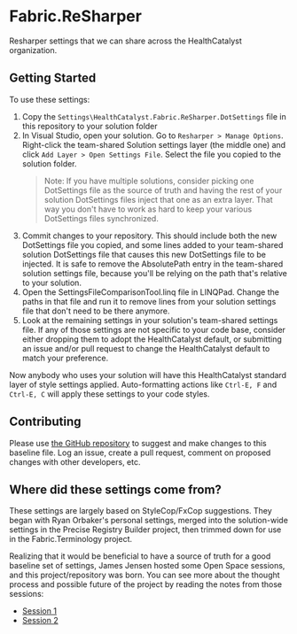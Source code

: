 # Fabric.ReSharper

Resharper settings that we can share across the HealthCatalyst organization.

## Getting Started ##

To use these settings:

1. Copy the `Settings\HealthCatalyst.Fabric.ReSharper.DotSettings` file in this repository to your solution folder
2. In Visual Studio, open your solution. Go to `Resharper > Manage Options`. Right-click the team-shared Solution settings layer (the middle one) and click `Add Layer > Open Settings File`. Select the file you copied to the solution folder. 
    > Note: If you have multiple solutions, consider picking one DotSettings file as the source of truth and having the rest of your solution DotSettings files inject that one as an extra layer. That way you don't have to work as hard to keep your various DotSettings files synchronized.
3. Commit changes to your repository. This should include both the new DotSettings file you copied, and some lines added to your team-shared solution DotSettings file that causes this new DotSettings file to be injected. It is safe to remove the AbsolutePath entry in the team-shared solution settings file, because you'll be relying on the path that's relative to your solution.
4. Open the SettingsFileComparisonTool.linq file in LINQPad. Change the paths in that file and run it to remove lines from your solution settings file that don't need to be there anymore.
5. Look at the remaining settings in your solution's team-shared settings file. If any of those settings are not specific to your code base, consider either dropping them to adopt the HealthCatalyst default, or submitting an issue and/or pull request to change the HealthCatalyst default to match your preference.

Now anybody who uses your solution will have this HealthCatalyst standard layer of style settings applied. Auto-formatting actions like `Ctrl-E, F` and `Ctrl-E, C` will apply these settings to your code styles.

## Contributing ##

Please use [the GitHub repository](https://github.com/HealthCatalyst/Fabric.ReSharper) to suggest and make changes to this baseline file. Log an issue, create a pull request, comment on proposed changes with other developers, etc.

## Where did these settings come from? ##

These settings are largely based on StyleCop/FxCop suggestions. They began with Ryan Orbaker's personal settings, merged into the solution-wide settings in the Precise Registry Builder project, then trimmed down for use in the Fabric.Terminology project. 

Realizing that it would be beneficial to have a source of truth for a good baseline set of settings, James Jensen hosted some Open Space sessions, and this project/repository was born. You can see more about the thought process and possible future of the project by reading the notes from those sessions:
- [Session 1](https://healthcarequalitycatalyst.sharepoint.com/productdev/_layouts/OneNote.aspx?id=%2Fproductdev%2FSiteAssets%2FOpen%20Space&wd=target%28OS%2025%20%288-2-17%5C%29.one%7C8FF73F6F-DDD5-463A-BD87-AB243F8D5C41%2FShared%20Resharper%20Settings%7C8376F343-C3EC-41A4-8F93-8E2FDF7415B2%2F%29)
- [Session 2](https://healthcarequalitycatalyst.sharepoint.com/productdev/_layouts/OneNote.aspx?id=%2Fproductdev%2FSiteAssets%2FOpen%20Space&wd=target%28OS%2026%20%288-23-17%5C%29.one%7C433BF617-4A41-4170-B453-8D1E7D4ACC2C%2FShared%20ReSharper%20Settings%2C%20Part%202%7C5576F75C-4119-4325-9A3B-54CAA341FCC7%2F%29)

